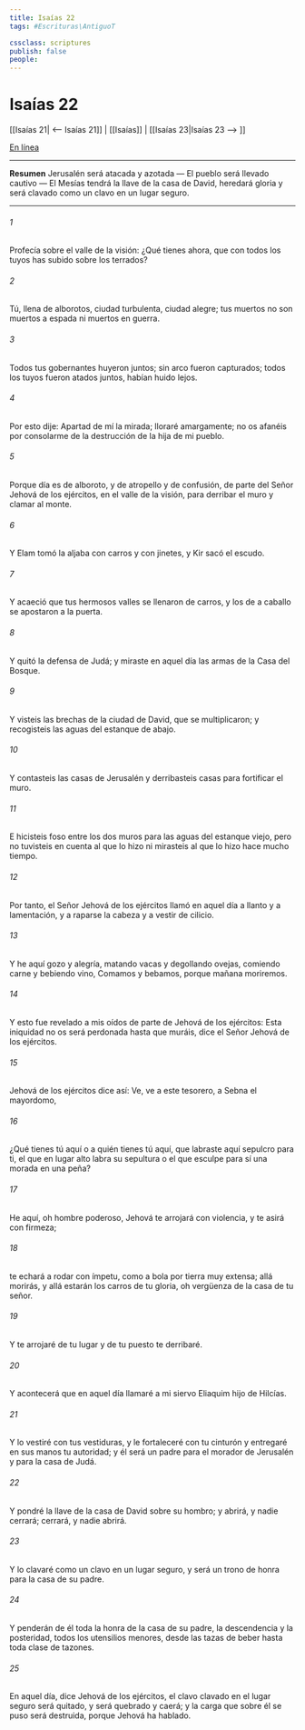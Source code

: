 ```yaml
---
title: Isaías 22
tags: #Escrituras\AntiguoT

cssclass: scriptures
publish: false
people:
---
```


# Isaías 22
[[Isaías 21| <-- Isaías 21]] | [[Isaías]] | [[Isaías 23|Isaías 23 --> ]]

[En línea](https://churchofjesuschrist.org/study/scriptures/ot/isa/22?lang=spa)

---
__Resumen__
Jerusalén será atacada y azotada — El pueblo será llevado cautivo — El Mesías tendrá la llave de la casa de David, heredará gloria y será clavado como un clavo en un lugar seguro.

---
###### 1 
Profecía sobre el valle de la visión: ¿Qué tienes ahora, que con todos los tuyos has subido sobre los terrados?

###### 2 
Tú, llena de alborotos, ciudad turbulenta, ciudad alegre; tus muertos no son muertos a espada ni muertos en guerra.

###### 3 
Todos tus gobernantes huyeron juntos; sin arco fueron capturados; todos los tuyos fueron atados juntos,  habían huido lejos.

###### 4 
Por esto dije: Apartad de mí la mirada; lloraré amargamente; no os afanéis por consolarme de la destrucción de la hija de mi pueblo.

###### 5 
Porque día es de alboroto, y de atropello y de confusión, de parte del Señor Jehová de los ejércitos, en el valle de la visión, para derribar el muro y clamar al monte.

###### 6 
Y Elam tomó la aljaba con carros y con jinetes, y Kir sacó el escudo.

###### 7 
Y acaeció que tus hermosos valles se llenaron de carros, y los de a caballo se apostaron a la puerta.

###### 8 
Y quitó la defensa de Judá; y miraste en aquel día las armas de la Casa del Bosque.

###### 9 
Y visteis las brechas de la ciudad de David, que se multiplicaron; y recogisteis las aguas del estanque de abajo.

###### 10 
Y contasteis las casas de Jerusalén y derribasteis casas para fortificar el muro.

###### 11 
E hicisteis foso entre los dos muros para las aguas del estanque viejo, pero no tuvisteis en cuenta al que lo hizo ni mirasteis al que lo hizo hace mucho tiempo.

###### 12 
Por tanto, el Señor Jehová de los ejércitos llamó en aquel día a llanto y a lamentación, y a raparse la cabeza y a vestir de cilicio.

###### 13 
Y he aquí gozo y alegría, matando vacas y degollando ovejas, comiendo carne y bebiendo vino,  Comamos y bebamos, porque mañana moriremos.

###### 14 
Y esto fue revelado a mis oídos de parte de Jehová de los ejércitos: Esta iniquidad no os será perdonada hasta que muráis, dice el Señor Jehová de los ejércitos.

###### 15 
Jehová de los ejércitos dice así: Ve, ve a este tesorero, a Sebna el mayordomo, 

###### 16 
¿Qué tienes tú aquí o a quién tienes tú aquí, que labraste aquí sepulcro para ti,  el que en lugar alto labra su sepultura o el que esculpe para sí una morada en una peña?

###### 17 
He aquí, oh hombre poderoso, Jehová te arrojará con violencia, y te asirá con firmeza;

###### 18 
te echará a rodar con ímpetu, como a bola por tierra muy extensa; allá morirás, y allá estarán los carros de tu gloria, oh vergüenza de la casa de tu señor.

###### 19 
Y te arrojaré de tu lugar y de tu puesto te derribaré.

###### 20 
Y acontecerá que en aquel día llamaré a mi siervo Eliaquim hijo de Hilcías.

###### 21 
Y lo vestiré con tus vestiduras, y le fortaleceré con tu cinturón y entregaré en sus manos tu autoridad; y él será un padre para el morador de Jerusalén y para la casa de Judá.

###### 22 
Y pondré la llave de la casa de David sobre su hombro; y abrirá, y nadie cerrará; cerrará, y nadie abrirá.

###### 23 
Y lo clavaré como un clavo en un lugar seguro, y será un trono de honra para la casa de su padre.

###### 24 
Y penderán de él toda la honra de la casa de su padre, la descendencia y la posteridad, todos los utensilios menores, desde las tazas de beber hasta toda clase de tazones.

###### 25 
En aquel día, dice Jehová de los ejércitos, el clavo clavado en el lugar seguro será quitado, y será quebrado y caerá; y la carga que sobre él se puso será destruida, porque Jehová ha hablado.

